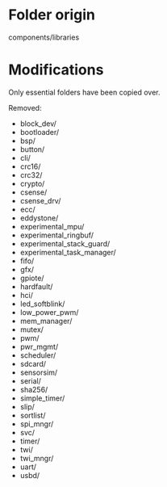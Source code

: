 # Folder origin

components/libraries

# Modifications

Only essential folders have been copied over.

Removed:
 * block_dev/
 * bootloader/
 * bsp/
 * button/
 * cli/
 * crc16/
 * crc32/
 * crypto/
 * csense/
 * csense_drv/
 * ecc/
 * eddystone/
 * experimental_mpu/
 * experimental_ringbuf/
 * experimental_stack_guard/
 * experimental_task_manager/
 * fifo/
 * gfx/
 * gpiote/
 * hardfault/
 * hci/
 * led_softblink/
 * low_power_pwm/
 * mem_manager/
 * mutex/
 * pwm/
 * pwr_mgmt/
 * scheduler/
 * sdcard/
 * sensorsim/
 * serial/
 * sha256/
 * simple_timer/
 * slip/
 * sortlist/
 * spi_mngr/
 * svc/
 * timer/
 * twi/
 * twi_mngr/
 * uart/
 * usbd/
